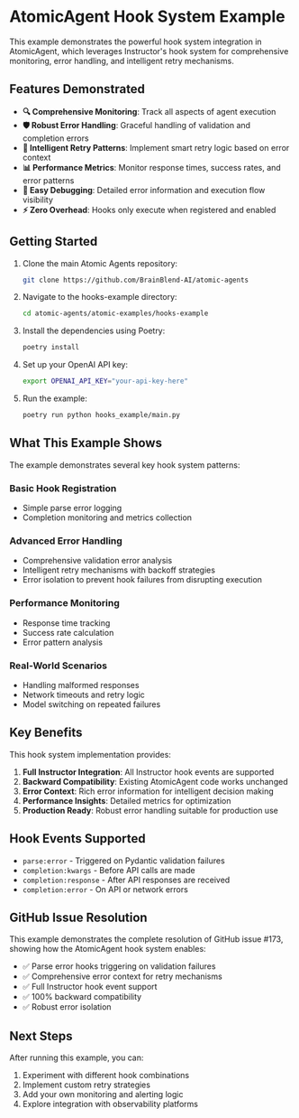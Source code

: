 # AtomicAgent Hook System Example

This example demonstrates the powerful hook system integration in AtomicAgent, which leverages Instructor's hook system for comprehensive monitoring, error handling, and intelligent retry mechanisms.

## Features Demonstrated

- **🔍 Comprehensive Monitoring**: Track all aspects of agent execution
- **🛡️ Robust Error Handling**: Graceful handling of validation and completion errors  
- **🔄 Intelligent Retry Patterns**: Implement smart retry logic based on error context
- **📊 Performance Metrics**: Monitor response times, success rates, and error patterns
- **🔧 Easy Debugging**: Detailed error information and execution flow visibility
- **⚡ Zero Overhead**: Hooks only execute when registered and enabled

## Getting Started

1. Clone the main Atomic Agents repository:
   ```bash
   git clone https://github.com/BrainBlend-AI/atomic-agents
   ```

2. Navigate to the hooks-example directory:
   ```bash
   cd atomic-agents/atomic-examples/hooks-example
   ```

3. Install the dependencies using Poetry:
   ```bash
   poetry install
   ```

4. Set up your OpenAI API key:
   ```bash
   export OPENAI_API_KEY="your-api-key-here"
   ```

5. Run the example:
   ```bash
   poetry run python hooks_example/main.py
   ```

## What This Example Shows

The example demonstrates several key hook system patterns:

### Basic Hook Registration
- Simple parse error logging
- Completion monitoring and metrics collection

### Advanced Error Handling
- Comprehensive validation error analysis  
- Intelligent retry mechanisms with backoff strategies
- Error isolation to prevent hook failures from disrupting execution

### Performance Monitoring
- Response time tracking
- Success rate calculation
- Error pattern analysis

### Real-World Scenarios
- Handling malformed responses
- Network timeouts and retry logic
- Model switching on repeated failures

## Key Benefits

This hook system implementation provides:

1. **Full Instructor Integration**: All Instructor hook events are supported
2. **Backward Compatibility**: Existing AtomicAgent code works unchanged
3. **Error Context**: Rich error information for intelligent decision making
4. **Performance Insights**: Detailed metrics for optimization
5. **Production Ready**: Robust error handling suitable for production use

## Hook Events Supported

- `parse:error` - Triggered on Pydantic validation failures
- `completion:kwargs` - Before API calls are made
- `completion:response` - After API responses are received
- `completion:error` - On API or network errors

## GitHub Issue Resolution

This example demonstrates the complete resolution of GitHub issue #173, showing how the AtomicAgent hook system enables:

- ✅ Parse error hooks triggering on validation failures
- ✅ Comprehensive error context for retry mechanisms  
- ✅ Full Instructor hook event support
- ✅ 100% backward compatibility
- ✅ Robust error isolation

## Next Steps

After running this example, you can:

1. Experiment with different hook combinations
2. Implement custom retry strategies
3. Add your own monitoring and alerting logic
4. Explore integration with observability platforms